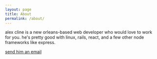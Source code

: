 ```yaml
---
layout: page
title: About
permalink: /about/
---
```


alex cline is a new orleans-based web developer who would love to work for you. he's pretty good with linux, rails, react, and a few other node frameworks like express.

[send him an email](mailto:rev.a.r.cline@gmail.com)

